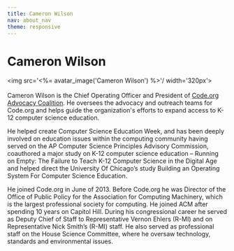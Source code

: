 ```yaml
---
title: Cameron Wilson
nav: about_nav
theme: responsive
---
```

# Cameron Wilson

<img src='<%= avatar_image('Cameron Wilson') %>'/ width='320px'>
<br/>
<br/>
Cameron Wilson is the Chief Operating Officer and President of <a href="/advocacy">Code.org Advocacy Coalition</a>. He oversees the advocacy and outreach teams for Code.org and helps guide the organization's efforts to expand access to K-12 computer science education.
 
He helped create Computer Science Education Week, and has been deeply involved on education issues within the computing community having served on the AP Computer Science Principles Advisory Commission, coauthored a major study on K-12 computer science education – Running on Empty: The Failure to Teach K-12 Computer Science in the Digital Age and helped direct the University Of Chicago’s study Building an Operating System For Computer Science Education.
 
He joined Code.org in June of 2013. Before Code.org he was Director of the Office of Public Policy for the Association for Computing Machinery, which is the largest professional society for computing. He joined ACM after spending 10 years on Capitol Hill. During his congressional career he served as Deputy Chief of Staff to Representative Vernon Ehlers (R-MI) and on Representative Nick Smith’s (R-MI) staff. He also served as professional staff on the House Science Committee, where he oversaw technology, standards and environmental issues.